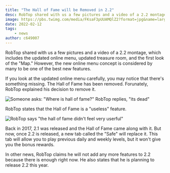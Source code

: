 ```yaml
---
title: "The Hall of Fame will be Removed in 2.2"
desc: RobTop shared with us a few pictures and a video of a 2.2 montage, which includes the updated online menu, updated treasure room, and the first look of the "Map."
image: https://pbs.twimg.com/media/FKsaF3pUUAMQlZ2?format=jpg&name=large
date: 2022-02-12
tags:
    - news
author: c649007
---
```


RobTop shared with us a few pictures and a video of a 2.2 montage, which includes the updated online menu, updated treasure room, and the first look of the "Map." However, the new online menu concept is considered by many to be one of the best new features.

If you look at the updated online menu carefully, you may notice that there's something missing. The Hall of Fame has been removed. Forunately, RobTop explained his decision to remove it.

![Someone asks: "Where is hall of fame?" RobTop replies, "its dead"](https://media.discordapp.net/attachments/392087938239954950/942109258374320208/unknown.png)

RobTop states that the Hall of Fame is a "useless" feature.

![RobTop says "the hall of fame didn't feel very userful"](https://media.discordapp.net/attachments/392087938239954950/942109298039849000/unknown.png)

Back in 2017, 2.1 was released and the Hall of Fame came along with it. But now, once 2.2 is released, a new tab called the "Safe" will replace it. This tab will allow you to play previous daily and weekly levels, but it won't give you the bonus rewards.

In other news, RobTop claims he will not add any more features to 2.2 because there is enough right now. He also states that he is planning to release 2.2 this year.